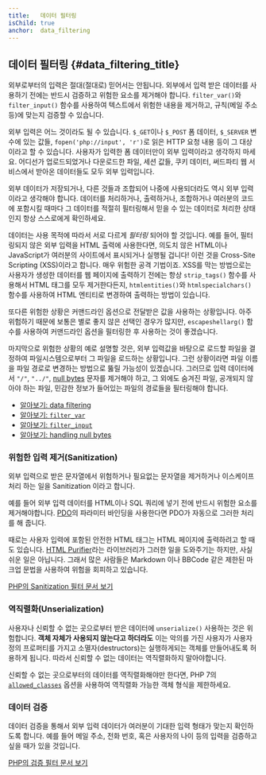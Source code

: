 ```yaml
---
title:   데이터 필터링
isChild: true
anchor:  data_filtering
---
```


## 데이터 필터링 {#data_filtering_title}

외부로부터의 입력은 절대(절대로) 믿어서는 안됩니다. 외부에서 입력 받은 데이터를 사용하기 전에는 반드시 검증하고 위험한
요소를 제거해야 합니다. `filter_var()`와 `filter_input()` 함수를 사용하여 텍스트에서 위험한 내용을 제거하고, 규칙(메일
주소 등)에 맞는지 검증할 수 있습니다.

외부 입력은 어느 것이라도 될 수 있습니다. `$_GET`이나 `$_POST` 폼 데이터, `$_SERVER` 변수에 있는 값들,
`fopen('php://input', 'r')`로 읽은 HTTP 요청 내용 등이 그 대상이라고 할 수 있습니다. 사용자가 입력한 폼 데이터만이
외부 입력이라고 생각하지 마세요. 어디선가 업로드되었거나 다운로드한 파일, 세션 값들, 쿠키 데이터, 써드파티 웹
서비스에서 받아온 데이터들도 모두 외부 입력입니다.

외부 데이터가 저장되거나, 다른 것들과 조합되어 나중에 사용되더라도 역시 외부 입력이라고 생각해야 합니다. 데이터를
처리하거나, 출력하거나, 조합하거나 여러분의 코드에 포함시킬 때마다 그 데이터를 적절히 필터링해서 믿을 수 있는 데이터로
처리한 상태인지 항상 스스로에게 확인하세요.

데이터는 사용 목적에 따라서 서로 다르게 _필터링_ 되어야 할 것입니다. 예를 들어, 필터링되지 않은 외부 입력을 HTML
출력에 사용한다면, 의도치 않은 HTML이나 JavaScript가 여러분의 사이트에서 표시되거나 실행될 겁니다! 이런 것을
Cross-Site Scripting (XSS)이라고 합니다. 매우 위험한 공격 기법이죠. XSS를 막는 방법으로는 사용자가 생성한 데이터를 웹
페이지에 출력하기 전에는 항상 `strip_tags()` 함수를 사용해서 HTML 태그를 모두 제거한다든지, `htmlentities()`와
`htmlspecialchars()` 함수를 사용하여 HTML 엔티티로 변경하여 출력하는 방법이 있습니다.

또다른 위험한 상황은 커맨드라인 옵션으로 전달받은 값을 사용하는 상황입니다. 아주 위험하기 때문에 보통은 별로 좋지 않은
선택인 경우가 많지만, `escapeshellarg()` 함수를 사용하여 커맨드라인 옵션을 필터링한 후 사용하는 것이 좋겠습니다.

마지막으로 위험한 상황의 예로 설명할 것은, 외부 입력값을 바탕으로 로드할 파일을 결정하여 파일시스템으로부터 그 파일을
로드하는 상황입니다. 그런 상황이라면 파일 이름을 파일 경로로 변경하는 방법으로 뚫릴 가능성이 있겠습니다. 그러므로 입력
데이터에서 `"/"`, `"../"`, [null bytes][6] 문자를 제거해야 하고, 그 외에도 숨겨진 파일, 공개되지 않아야 하는 파일,
민감한 정보가 들어있는 파일의 경로들을 필터링해야 합니다.

* [알아보기: data filtering][1]
* [알아보기: `filter_var`][4]
* [알아보기: `filter_input`][5]
* [알아보기: handling null bytes][6]

### 위험한 입력 제거(Sanitization)

외부 입력으로 받은 문자열에서 위험하거나 필요없는 문자열을 제거하거나 이스케이프처리 하는 일을 Sanitization 이라고
합니다.

예를 들어 외부 입력 데이터를 HTML이나 SQL 쿼리에 넣기 전에 반드시 위험한 요소를 제거해야합니다. [PDO](#databases)의
파라미터 바인딩을 사용한다면 PDO가 자동으로 그러한 처리를 해 줍니다.

때로는 사용자 입력에 포함된 안전한 HTML 태그는 HTML 페이지에 출력하려고 할 때도 있습니다.
[HTML Purifier][html-purifier]라는 라이브러리가 그러한 일을 도와주기는 하지만, 사실 쉬운 일은 아닙니다. 그래서 많은
사람들은 Markdown 이나 BBCode 같은 제한된 마크업 문법을 사용하여 위험을 회피하고 있습니다.

[PHP의 Sanitization 필터 문서 보기][2]

### 역직렬화(Unserialization)

사용자나 신뢰할 수 없는 곳으로부터 받은 데이터에 `unserialize()` 사용하는 것은 위험합니다. **객체 자체가 사용되지 않는다고 하더라도**
이는 악의를 가진 사용자가 사용자 정의 프로퍼티를 가지고 소멸자(destructors)는 실행하게되는 객체를 만들어내도록 허용하게 됩니다.
따라서 신뢰할 수 없는 데이터는 역직렬화하지 말아야합니다.

신뢰할 수 없는 곳으로부터의 데이터를 역직렬화해야만 한다면, PHP 7의 [`allowed_classes`][unserialize] 옵션을 사용하여
역직렬화 가능한 객체 형식을 제한하세요.

### 데이터 검증

데이터 검증을 통해서 외부 입력 데이터가 여러분이 기대한 입력 형태가 맞는지 확인하도록 합니다. 예를 들어 메일 주소,
전화 번호, 혹은 사용자의 나이 등의 입력을 검증하고 싶을 때가 있을 것입니다.

[PHP의 검증 필터 문서 보기][3]


[1]: https://secure.php.net/book.filter
[2]: https://secure.php.net/filter.filters.sanitize
[3]: https://secure.php.net/filter.filters.validate
[4]: https://secure.php.net/function.filter-var
[5]: https://secure.php.net/function.filter-input
[6]: https://secure.php.net/security.filesystem.nullbytes
[html-purifier]: http://htmlpurifier.org/
[unserialize]: https://secure.php.net/manual/function.unserialize.php
